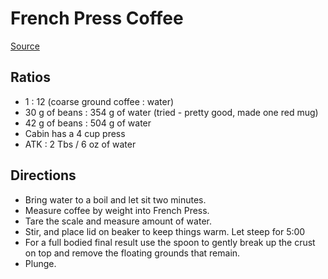 # French Press Coffee
[Source](https://handground.com/grind/how-to-use-a-french-press)

## Ratios
* 1 : 12 (coarse ground coffee : water)
* 30 g of beans : 354 g of water (tried - pretty good, made one red mug)
* 42 g of beans : 504 g of water
* Cabin has a 4 cup press
* ATK : 2 Tbs / 6 oz of water

## Directions
* Bring water to a boil and let sit two minutes.
* Measure coffee by weight into French Press.
* Tare the scale and measure amount of water.
* Stir, and place lid on beaker to keep things warm.  Let steep for 5:00
* For a full bodied final result use the spoon to gently break up the crust on top and remove the floating grounds that remain.
* Plunge.
